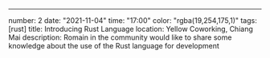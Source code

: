 ---
number: 2
date: "2021-11-04"
time: "17:00"
color: "rgba(19,254,175,1)"
tags: [rust]
title: Introducing Rust Language
location: Yellow Coworking, Chiang Mai
description: Romain in the community would like to share some knowledge about the use of the Rust language for development
